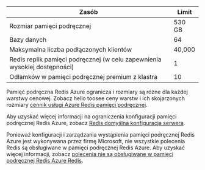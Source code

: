 | Zasób | Limit |
| --- | --- |
| Rozmiar pamięci podręcznej |530 GB |
| Bazy danych |64 |
| Maksymalna liczba podłączonych klientów |40,000 |
| Redis replik pamięci podręcznej (w celu zapewnienia wysokiej dostępności) |1 |
| Odłamków w pamięci podręcznej premium z klastra |10 |

Pamięć podręczna Redis Azure ogranicza i rozmiary są różne dla każdej warstwy cenowej. Zobacz hello toosee ceny warstw i ich skojarzonych rozmiary [cennik usługi Azure Redis pamięci podręcznej](https://azure.microsoft.com/pricing/details/cache/).

Aby uzyskać więcej informacji na ograniczenia konfiguracji pamięci podręcznej Redis Azure, zobacz [Redis domyślna konfiguracja serwera](../articles/redis-cache/cache-configure.md#default-redis-server-configuration).

Ponieważ konfiguracji i zarządzania wystąpienia pamięci podręcznej Redis Azure jest wykonywana przez firmę Microsoft, nie wszystkie polecenia Redis są obsługiwane w pamięci podręcznej Redis Azure. Aby uzyskać więcej informacji, zobacz [polecenia nie są obsługiwane w pamięci podręcznej Redis Azure Redis](../articles/redis-cache/cache-configure.md#redis-commands-not-supported-in-azure-redis-cache).

